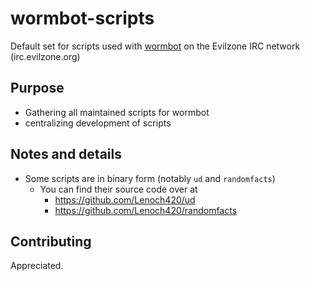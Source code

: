# wormbot-scripts
Default set for scripts used with [wormbot](https://github.com/ibabushkin/wormbot) on the
Evilzone IRC network (irc.evilzone.org)

## Purpose
* Gathering all maintained scripts for wormbot
* centralizing development of scripts

## Notes and details
* Some scripts are in binary form (notably `ud` and `randomfacts`)
  * You can find their source code over at
    * https://github.com/Lenoch420/ud
    * https://github.com/Lenoch420/randomfacts

## Contributing
Appreciated.

